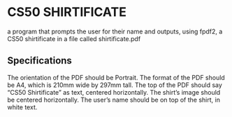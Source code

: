 # CS50 SHIRTIFICATE #

a program that prompts the user for their name and outputs, using fpdf2, a CS50 shirtificate in a file called shirtificate.pdf

## Specifications ##

The orientation of the PDF should be Portrait.
The format of the PDF should be A4, which is 210mm wide by 297mm tall.
The top of the PDF should say “CS50 Shirtificate” as text, centered horizontally.
The shirt’s image should be centered horizontally.
The user’s name should be on top of the shirt, in white text.
